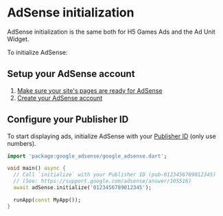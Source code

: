 # AdSense initialization

AdSense initialization is the same both for H5 Games Ads and the Ad Unit Widget.

To initialize AdSense:

## Setup your AdSense account

1. [Make sure your site's pages are ready for AdSense](https://support.google.com/adsense/answer/7299563)
2. [Create your AdSense account](https://support.google.com/adsense/answer/10162)

## Configure your Publisher ID

To start displaying ads, initialize AdSense with your
[Publisher ID](https://support.google.com/adsense/answer/105516) (only use numbers).

<?code-excerpt "example/lib/main.dart (init)"?>
```dart
import 'package:google_adsense/google_adsense.dart';

void main() async {
  // Call `initialize` with your Publisher ID (pub-0123456789012345)
  // (See: https://support.google.com/adsense/answer/105516)
  await adSense.initialize('0123456789012345');

  runApp(const MyApp());
}
```
